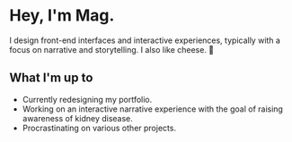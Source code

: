 # Hey, I'm Mag.
<p>I design front-end interfaces and interactive experiences, typically with a focus on narrative and storytelling. I also like cheese. 🧀</p>

## What I'm up to
- Currently redesigning my portfolio.
- Working on an interactive narrative experience with the goal of raising awareness of kidney disease.
- Procrastinating on various other projects.

<!-- <h4>> <a href="https://jksmellie.nz">Website</a> | <a href="https://www.linkedin.com/in/joshua-smellie-86534348/">LinkedIn</a></h4> -->
